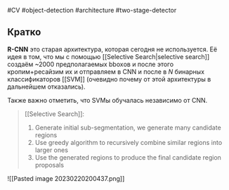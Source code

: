 #CV #object-detection #architecture #two-stage-detector
## Кратко
**R-CNN** это старая архитектура, которая сегодня не используется. Её идея в том, что мы с помощью [[Selective Search|selective search]] создаём ~2000 предполагаемых bboxов и после этого кропим+ресайзим их и отправляем в CNN и после в $N$ бинарных классификаторов [[SVM]] (очевидно почему от этой архитектуры в дальнейшем отказались).

Также важно отметить, что SVMы обучалась независимо от CNN. 

> [[Selective Search]]:  
> 1. Generate initial sub-segmentation, we generate many candidate regions  
> 2. Use greedy algorithm to recursively combine similar regions into larger ones  
> 3. Use the generated regions to produce the final candidate region proposals

![[Pasted image 20230220200437.png]]